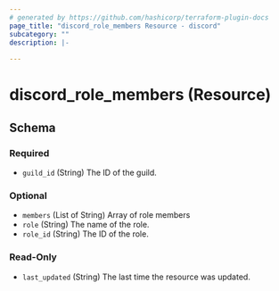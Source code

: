 ```yaml
---
# generated by https://github.com/hashicorp/terraform-plugin-docs
page_title: "discord_role_members Resource - discord"
subcategory: ""
description: |-
  
---
```


# discord_role_members (Resource)





<!-- schema generated by tfplugindocs -->
## Schema

### Required

- `guild_id` (String) The ID of the guild.

### Optional

- `members` (List of String) Array of role members
- `role` (String) The name of the role.
- `role_id` (String) The ID of the role.

### Read-Only

- `last_updated` (String) The last time the resource was updated.
